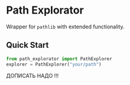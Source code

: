 # Path Explorator

Wrapper for `pathlib` with extended functionality.

## Quick Start
```python
from path_explorator import PathExplorer
explorer = PathExplorer("your/path")
```
ДОПИСАТЬ НАДО !!!
